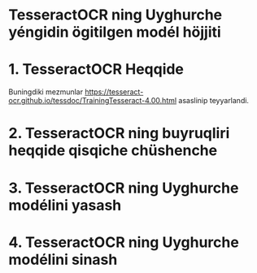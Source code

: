 # TesseractOCR ning Uyghurche yéngidin ögitilgen modél höjjiti

# 1. TesseractOCR Heqqide
Buningdiki mezmunlar https://tesseract-ocr.github.io/tessdoc/TrainingTesseract-4.00.html asaslinip teyyarlandi.


# 2. TesseractOCR ning buyruqliri heqqide qisqiche chüshenche

# 3. TesseractOCR ning Uyghurche modélini yasash

# 4. TesseractOCR ning Uyghurche modélini sinash
